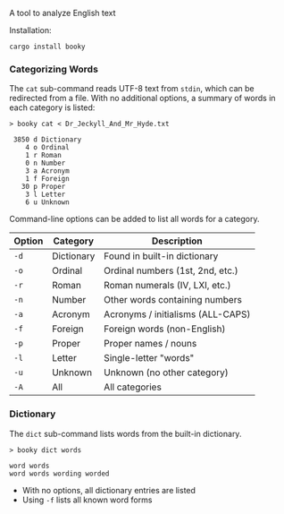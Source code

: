 A tool to analyze English text

Installation:
```shell
cargo install booky
```

### Categorizing Words

The `cat` sub-command reads UTF-8 text from `stdin`, which can be redirected
from a file.  With no additional options, a summary of words in each category
is listed:

```
> booky cat < Dr_Jeckyll_And_Mr_Hyde.txt

 3850 d Dictionary
    4 o Ordinal
    1 r Roman
    0 n Number
    3 a Acronym
    1 f Foreign
   30 p Proper
    3 l Letter
    6 u Unknown
```

Command-line options can be added to list all words for a category.

Option | Category   | Description
-------|------------|-----------------------------
`-d`   | Dictionary | Found in built-in dictionary
`-o`   | Ordinal    | Ordinal numbers (1st, 2nd, etc.)
`-r`   | Roman      | Roman numerals (IV, LXI, etc.)
`-n`   | Number     | Other words containing numbers
`-a`   | Acronym    | Acronyms / initialisms (ALL-CAPS)
`-f`   | Foreign    | Foreign words (non-English)
`-p`   | Proper     | Proper names / nouns
`-l`   | Letter     | Single-letter "words"
`-u`   | Unknown    | Unknown (no other category)
`-A`   | All        | All categories

### Dictionary

The `dict` sub-command lists words from the built-in dictionary.

```
> booky dict words

word words
word words wording worded
```

- With no options, all dictionary entries are listed
- Using `-f` lists all known word forms
